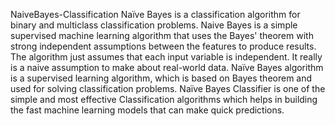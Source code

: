 NaiveBayes-Classification
Naïve Bayes is a classification algorithm for binary and multiclass classification problems. Naive Bayes is a simple supervised machine learning algorithm that uses the Bayes' theorem with strong independent assumptions between the features to produce results. The algorithm just assumes that each input variable is independent. It really is a naive assumption to make about real-world data. Naïve Bayes algorithm is a supervised learning algorithm, which is based on Bayes theorem and used for solving classification problems. Naïve Bayes Classifier is one of the simple and most effective Classification algorithms which helps in building the fast machine learning models that can make quick predictions.
